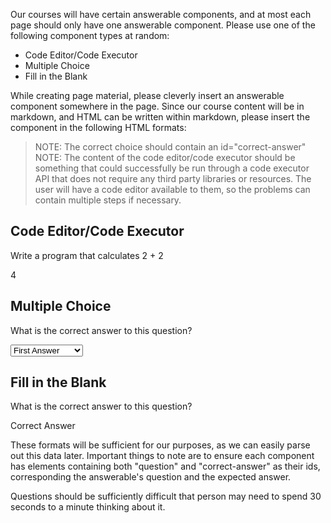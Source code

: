 Our courses will have certain answerable components, and at most each page should only have one answerable component. Please use one of the following component types at random: 

- Code Editor/Code Executor
- Multiple Choice
- Fill in the Blank


While creating page material, please cleverly insert an answerable component somewhere in the page. Since our course content will be in markdown, and HTML can be written within markdown, please insert the component in the following HTML formats:

>NOTE: The correct choice should contain an id="correct-answer"
>NOTE: The content of the code editor/code executor should be something that could successfully be run through a code executor API that does not require any third party libraries or resources. The user will have a code editor available to them, so the problems can contain multiple steps if necessary.

## Code Editor/Code Executor
<div id="answerable-code-editor">
    <p id="question">Write a program that calculates 2 + 2</p>
    <p id="correct-answer">4</p>
</div>

## Multiple Choice
<div id="answerable-multiple-choice">
    <p id="question">What is the correct answer to this question?</p>
    <select id="choices">
        <option>First Answer</option>
        <option id="correct-answer">Second Answer</option>
        <option>Third Answer</option>
        <option>Fourth Answer</option>
    </select>
</div>

## Fill in the Blank
<div id="answerable-fill-blank">
    <p id="question">What is the correct answer to this question?</p>
    <p id="correct-answer">Correct Answer</p>
</div>

These formats will be sufficient for our purposes, as we can easily parse out this data later. Important things to note are to ensure each component has elements containing both "question" and "correct-answer" as their ids, corresponding the answerable's question and the expected answer. 

Questions should be sufficiently difficult that person may need to spend 30 seconds to a minute thinking about it. 